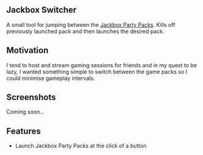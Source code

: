 ## Jackbox Switcher
A small tool for jumping between the [Jackbox Party Packs](https://www.jackboxgames.com/). Kills off previously launched pack and then launches the desired pack.

## Motivation
I tend to host and stream gaming sessions for friends and in my quest to be lazy, I wanted something simple to switch between the game packs so I could minimise gameplay intervals.

## Screenshots
Coming soon...

## Features
- Launch Jackbox Party Packs at the click of a button
